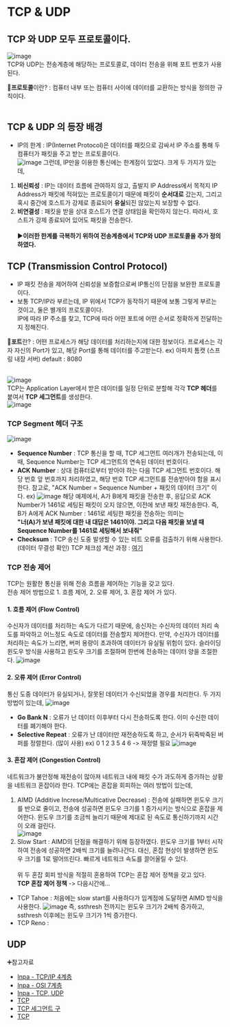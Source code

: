 # TCP & UDP

## TCP 와 UDP 모두 프로토콜이다. 
![image](https://github.com/kksshh0612/cs_study/assets/81570533/3648f653-f062-4500-9c84-0df42e7cd1bb)<br>
TCP와 UDP는 전송계층에 해당하는 프로토콜로, 데이터 전송을 위해 포트 번호가 사용된다. 

🧹**프로토콜**이란? : 컴퓨터 내부 또는 컴퓨터 사이에 데이터를 교환하는 방식을 정의한 규칙이다. <br><br>

## TCP & UDP 의 등장 배경 
- IP의 한계 : IP(Internet Protocol)은 데이터를 패킷으로 감싸서 IP 주소를 통해 두 컴퓨터가 패킷을 주고 받는 프로토콜이다.<br>
![image](https://github.com/kksshh0612/cs_study/assets/81570533/4d691cfe-ea1e-4e59-99ff-1817ca1b52a9)
그런데, IP만을 이용한 통신에는 한계점이 있었다. 크게 두 가지가 있는데, <br>
1. **비신뢰성** : IP는 데이터 흐름에 관여하지 않고, 출발지 IP Address에서 목적지 IP Address가 패킷에 적혀있는 프로토콜이기 때문에
패킷이 **순서대로** 갔는지, 그리고 혹시 중간에 호스트가 강제로 종료되어 **유실**되진 않았는지 보장할 수 없다.<br>
2. **비연결성** : 패킷을 받을 상대 호스트가 연결 상태임을 확인하지 않는다. 따라서, 호스트가 강제 종료되어 있어도 패킷을 전송한다. <br><br>
▶️**이러한 한계를 극복하기 위하여 전송계층에서 TCP와 UDP 프로토콜을 추가 정의하였다.**

## TCP (Transmission Control Protocol)
- IP 패킷 전송을 제어하여 신뢰성을 보증함으로써 IP통신의 단점을 보완한 프로토콜이다.
- 보통 TCP/IP라 부르는데, IP 위에서 TCP가 동작하기 때문에 보통 그렇게 부르는 것이고, 둘은 별개의 프로토콜이다. <br>
IP에 따라 IP 주소를 찾고, TCP에 따라 어떤 포트에 어떤 순서로 정확하게 전달하는지 정해진다.

🧹**포트**란? : 어떤 프로세스가 해당 데이터를 처리하는지에 대한 정보이다. 프로세스는 각자 자신의 Port가 있고, 해당 Port를 통해 데이터를 주고받는다. 
ex) 아파치 톰캣 (스프링 내장 서버) default : 8080 <br><br>

![image](https://github.com/kksshh0612/cs_study/assets/81570533/6430e5bf-5b52-45db-a9c4-e6f09a2bdd27) <br>
TCP는 Application Layer에서 받은 데이터를 일정 단위로 분할해 각각 **TCP 헤더**를 붙여서 **TCP 세그먼트**를 생성한다.  
![image](https://github.com/kksshh0612/cs_study/assets/81570533/5c1742a0-bd4b-4ea7-871d-a5b7d982a360)

### TCP Segment 헤더 구조 
![image](https://github.com/kksshh0612/cs_study/assets/81570533/ab7969aa-7769-4232-bf15-3f43446453d2)
- **Sequence Number** : TCP 통신을 할 때, TCP 세그먼트 여러개가 전송되는데, 이때, Sequence Number는 TCP 세그먼트의 연속된 데이터 번호이다.
- **ACK Number** : 상대 컴퓨터로부터 받아야 하는 다음 TCP 세그먼트 번호이다. 해당 번호 앞 번호까지 처리하였고, 해당 번호 TCP 세그먼트를 전송받아야 함을 표시한다. 참고로, "ACK Number = Sequence Number + 패킷의 데이터 크기" 이다. 
ex)
![image](https://github.com/kksshh0612/cs_study/assets/81570533/41759a97-d2db-4aa2-8c76-39cc0e3f2b08)
해당 예제에서, A가 B에게 패킷을 전송한 후, 응답으로 ACK Number가 1461로 세팅된 패킷이 오지 않으면, 이전에 보낸 패킷 재전송한다. 
즉, B가 A에게 ACK Number : 1461로 세팅한 패킷을 전송하는 의미는 <br>
**"너(A)가 보낸 패킷에 대한 내 대답은 1461이야. 그리고 다음 패킷을 보낼 때 Sequence Number를 1461로 세팅해서 보내줘"**
- **Checksum** : TCP 송신 도중 발생할 수 있는 비트 오류를 검출하기 위해 사용한다. (데이터 무결성 확인)
TCP 체크섬 계산 과정 : <a href="https://securitynewsteam.tistory.com/21">여기</a> <br>

### TCP 전송 제어 
TCP는 원활한 통신을 위해 전송 흐름을 제어하는 기능을 갖고 있다. <br>
전송 제어 방법으로 1. 흐름 제어, 2. 오류 제어, 3. 혼잡 제어 가 있다. <br>

#### 1. 흐름 제어 (Flow Control) 
수신자가 데이터를 처리하는 속도가 다르기 때문에, 송신자는 수신자의 데이터 처리 속도를 파악하고 어느정도 속도로 데이터를 전송할지 제어한다. 만약, 수신자가 데이터를 처리하는 속도가 느리면, 버퍼 용량이 초과하여 데이터가 유실될 위험이 있다. 슬라이딩 윈도우 방식을 사용하고 윈도우 크기를 조절하며 한번에 전송하는 데이터 양을 조절한다.
![image](https://github.com/kksshh0612/cs_study/assets/81570533/589294b6-92ac-4a9f-b2fd-8048cc6b27d4)

#### 2. 오류 제어 (Error Control)
통신 도중 데이터가 유실되거나, 잘못된 데이터가 수신되었을 경우를 처리한다. 두 가지 방법이 있는데,
![image](https://github.com/kksshh0612/cs_study/assets/81570533/0706e621-35d8-42b4-a45a-1151857a589e)
- **Go Bank N** : 오류가 난 데이터 이후부터 다시 전송하도록 한다. 이미 수신한 데이터를 폐기해야 한다. 
- **Selective Repeat** : 오류가 난 데이터만 재전송하도록 하고, 순서가 뒤죽박죽된 버퍼를 정렬한다. (많이 사용)
  ex) 0 1 2 3 5 4 6 -> 재정렬 필요 
![image](https://github.com/kksshh0612/cs_study/assets/81570533/ed0776d1-6dd3-4a66-93bc-6f0d815a0469)

#### 3. 혼잡 제어 (Congestion Control)
네트워크가 불안정해 재전송이 많아져 네트워크 내에 패킷 수가 과도하게 증가하는 상황을 네트워크 혼잡이라 한다. 
TCP에는 혼잡을 회피하는 여러 방법이 있는데, 
1. AIMD (Additive Increse/Multicative Decrease) : 전송에 실패하면 윈도우 크기를 반으로 줄이고, 전송에 성공하면 윈도우 크기를 1 증가시키는 방식으로 혼잡을 제어한다. 윈도우 크기를 조금씩 늘리기 때문에 제대로 된 속도로 통신하기까지 시간이 오래 걸린다. <br>
![image](https://github.com/kksshh0612/cs_study/assets/81570533/6c665183-4710-4550-be55-960e51a38055)
2. Slow Start : AIMD의 단점을 해결하기 위해 등장하였다. 윈도우 크기를 1부터 시작하여 전송에 성공하면 2배씩 크기를 늘려나간다. 대신, 혼잡 현상이 발생하면 윈도우 크기를 1로 떨어뜨린다. 빠르게 네트워크 속도를 끌어올릴 수 있다. <br><br>
위 두 혼잡 회피 방식을 적절히 혼용하여 TCP는 혼잡 제어 정책을 갖고 있다. <br>
**TCP 혼잡 제어 정책**  -> 다음시간에...
- TCP Tahoe : 처음에는 slow start를 사용하다가 임계점에 도달하면 AIMD 방식을 사용한다.
![image](https://github.com/kksshh0612/cs_study/assets/81570533/7bc4ccf5-0ca0-48a2-96ee-e296cf6041b0)
즉, ssthresh 전까지는 윈도우 크기가 2배씩 증가하고, ssthresh 이후에는 윈도우 크기가 1씩 증가한다. 
- TCP Reno : 
   
## UDP 


➕참고자료 
- <a href="https://inpa.tistory.com/entry/WEB-%F0%9F%8C%90-TCP-IP-%EC%A0%95%EB%A6%AC-%F0%9F%91%AB%F0%9F%8F%BD-TCP-IP-4%EA%B3%84%EC%B8%B5">Inpa - TCP/IP 4계층</a>
- <a href="https://inpa.tistory.com/entry/WEB-%F0%9F%8C%90-OSI-7%EA%B3%84%EC%B8%B5-%EC%A0%95%EB%A6%AC#tcp/ip_4%EA%B3%84%EC%B8%B5">Inpa - OSI 7계층</a>
- <a href="https://inpa.tistory.com/entry/NW-%F0%9F%8C%90-%EC%95%84%EC%A7%81%EB%8F%84-%EB%AA%A8%ED%98%B8%ED%95%9C-TCP-UDP-%EA%B0%9C%EB%85%90-%E2%9D%93-%EC%89%BD%EA%B2%8C-%EC%9D%B4%ED%95%B4%ED%95%98%EC%9E%90#%F0%9F%95%B9%EF%B8%8F_tcp%EC%9D%98_%EC%A0%84%EC%86%A1_%EC%A0%9C%EC%96%B4_%EA%B8%B0%EB%B2%95">Inpa - TCP, UDP</a>
- <a href="https://kotlinworld.com/94">TCP</a>
- <a href="https://nogan.tistory.com/20">TCP 세그먼트 구</a>
- <a href="https://kotlinworld.com/94">TCP</a>
